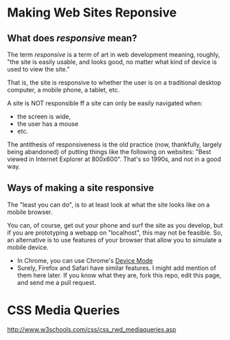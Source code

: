 # Making Web Sites Reponsive

## What does *responsive* mean?

The term *responsive* is a term of art in web development meaning, roughly, "the site is easily usable, and looks good, no matter what kind of
device is used to view the site."

That is, the site is responsive to whether the user is on a traditional desktop computer, a mobile phone, a tablet, etc.

A site is NOT responsible ff a site can only be easily navigated when:
* the screen is wide,
* the user has a mouse
* etc.

The antithesis of responsiveness is the old practice (now, thankfully, largely being abandoned) of putting things like the following
on websites: "Best viewed in Internet Explorer at 800x600".    That's so 1990s, and not in a good way.

## Ways of making a site responsive

The "least you can do", is to at least look at what the site looks like on a mobile browser.   

You can, of course, get out your phone and surf the site as you develop, but if you are prototyping a webapp on "localhost", this may not be
feasible.  So, an alternative is to use  features of your browser that allow you to simulate a mobile device.

* In Chrome, you can use Chrome's [Device Mode](https://developers.google.com/web/tools/chrome-devtools/iterate/device-mode/?hl=en)
* Surely, Firefox and Safari have similar features.   I might add mention of them here later.  If you know what they are, fork this repo, edit this page, and send me a pull request.

# CSS Media Queries

http://www.w3schools.com/css/css_rwd_mediaqueries.asp
